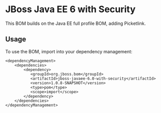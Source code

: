 JBoss Java EE 6 with Security
=============================

This BOM builds on the Java EE full profile BOM, adding Picketlink.
 
Usage
-----

To use the BOM, import into your dependency management:

    <dependencyManagement>
        <dependencies>
            <dependency>
               <groupId>org.jboss.bom</groupId>
               <artifactId>jboss-javaee-6.0-with-security</artifactId>
               <version>1.0.8-SNAPSHOT</version>
               <type>pom</type>
               <scope>import</scope>
            </dependency>
        </dependencies>
    </dependencyManagement>
